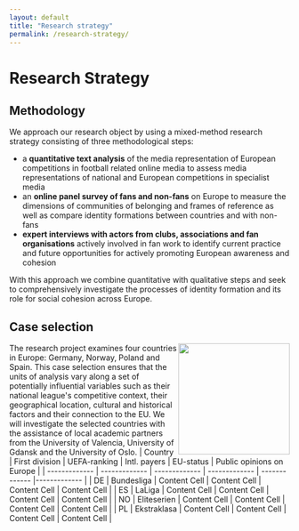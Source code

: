 ```yaml
---
layout: default
title: "Research strategy"
permalink: /research-strategy/
---
```


# Research Strategy 

## Methodology

We approach our research object by using a mixed-method research strategy consisting of three methodological steps:
- a **quantitative text analysis** of the media representation of European competitions in football related online media to assess media representations of national and European competitions in specialist media
- an **online panel survey of fans and non-fans** on Europe to measure the dimensions of communities of belonging and frames of reference as well as compare identity formations between countries and with non-fans
- **expert interviews with actors from clubs, associations and fan organisations** actively involved in fan work to identify current practice and future opportunities for actively promoting European awareness and cohesion

With this approach we combine quantitative with qualitative steps and seek to comprehensively investigate the processes of identity formation and its role for social cohesion across Europe.

## Case selection 
<img src="/images/Partnerlaender.png" align="right" width="200px"/> The research project examines four countries in Europe: Germany, Norway, Poland and Spain. This case selection ensures that the units of analysis vary along a set of potentially influential variables such as their national league's competitive context, their geographical location, cultural and historical factors and their connection to the EU. We will investigate the selected countries with the assistance of local academic partners from the University of Valencia, University of Gdansk and the University of Oslo.
| Country  | First division | UEFA-ranking | Intl. payers | EU-status | Public opinions on Europe | 
| ------------- | ------------- | ------------- | ------------- | ------------- |------------- |
| DE | Bundesliga | Content Cell  | Content Cell  | Content Cell  | Content Cell  |
| ES  | LaLiga | Content Cell  | Content Cell  | Content Cell  | Content Cell  |
| NO  | Eliteserien  | Content Cell  | Content Cell  | Content Cell  | Content Cell  |
| PL  | Ekstraklasa | Content Cell  | Content Cell  | Content Cell  | Content Cell  |

